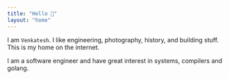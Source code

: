 ```yaml
---
title: "Hello 👋"
layout: "home"
---
```


I am `Venkatesh`.  I like engineering, photography, history, and building stuff.
This is my home on the internet. 


I am a software engineer and have great interest in systems, compilers and golang. 




